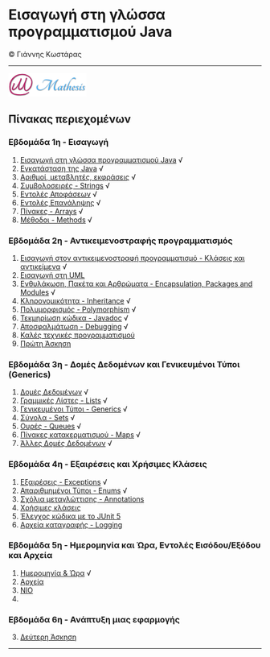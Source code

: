 # Εισαγωγή στη γλώσσα προγραμματισμού Java 
© Γιάννης Κωστάρας

---

[![Mathesis](../assets/mathesis.png)](http://mathesis.cup.gr)

## Πίνακας περιεχομένων
### Εβδομάδα 1η - Εισαγωγή
1. [Εισαγωγή στη γλώσσα προγραμματισμού Java](Week1/1.1-JavaHistory/README.md) √
2. [Εγκατάσταση της Java](Week1/1.2-Installation/README.md) √
3. [Αριθμοί, μεταβλητές, εκφράσεις](Week1/1.3-JavaBasics/README.md) √
4. [Συμβολοσειρές - Strings](Week1/1.4-Strings/README.md) √
5. [Εντολές Αποφάσεων](Week1/1.5-ControlStatements/README.md) √
6. [Εντολές Επανάληψης](Week1/1.6-Loops/README.md) √
7. [Πίνακες - Arrays](Week1/1.7-Arrays/README.md) √
8. [Μέθοδοι - Methods](Week1/1.8-Methods/README.md) √ 

### Εβδομάδα 2η - Αντικειμενοστραφής προγραμματισμός
1. [Εισαγωγή στον αντικειμενοστραφή προγραμματισμό - Κλάσεις και αντικείμενα](Week2/2.1-OOP/README.md) √
2. [Εισαγωγή στη UML](Week2/2.2-UML/README.md) 
3. [Ενθυλάκωση, Πακέτα και Αρθρώματα - Encapsulation, Packages and Modules](Week2/2.3-Encapsulation/README.md) √
4. [Κληρονομικότητα - Inheritance](Week2/2.4-Inheritance/README.md) √
5. [Πολυμορφισμός - Polymorphism](Week2/2.5-Polymorphism/README.md) √
6. [Τεκμηρίωση κώδικα - Javadoc](Week2/2.6-JavaDoc/README.md) √ 
7. [Αποσφαλμάτωση - Debugging](Week2/2.7-Debugging/README.md) √ 
8. [Καλές τεχνικές προγραμματισμού](Week2/2.8-BestPractices/README.md)
9. [Πρώτη Άσκηση](Week2/2.9-Exercise1/README.md)

### Εβδομάδα 3η - Δομές Δεδομένων και Γενικευμένοι Τύποι (Generics)
1. [Δομές Δεδομένων](Week3/3.1-DataStructures/README.md) √
2. [Γραμμικές Λίστες - Lists](Week3/3.2-Lists/README.md) √
3. [Γενικευμένοι Τύποι - Generics](Week3/3.3-Generics/README.md) √
4. [Σύνολα - Sets](Week3/3.4-Sets/README.md) √
5. [Ουρές - Queues](Week3/3.5-Queues/README.md) √
6. [Πίνακες κατακερματισμού - Maps](Week3/3.6-Maps/README.md) √
7. [Άλλες Δομές Δεδομένων](Week3/3.7-OtherCollections/README.md) √

### Εβδομάδα 4η - Εξαιρέσεις και Χρήσιμες Κλάσεις
1. [Εξαιρέσεις - Exceptions](Week4/4.1-Exceptions/README.md) √
2. [Απαριθμημένοι Τύποι - Enums](Week4/4.2-Enums/README.md) √
3. [Σχόλια μεταγλώττισης - Annotations](Week4/4.3-Annotations/README.md)
4. [Χρήσιμες κλάσεις](Week4/4.4-UsefulClasses/README.md)
4. [Έλεγχος κώδικα με το JUnit 5](Week4/4.5-JUnit/README.md)
5. [Αρχεία καταγραφής - Logging](Week4/4.6-Logging/README.md)

### Εβδομάδα 5η - Ημερομηνία και Ώρα, Εντολές Εισόδου/Εξόδου και Αρχεία
1. [Ημερομηνία & Ώρα](Week5/5.1-Date-Time/README.md) √
2. [Αρχεία](Week5/5.2-Files/README.md) 
3. [NIO](Week5/5.3-NIO/README.md) 
4. 


### Εβδομάδα 6η - Ανάπτυξη μιας εφαρμογής 

3. [Δεύτερη Άσκηση](Week6/6.3-Exercise2/README.md)
---